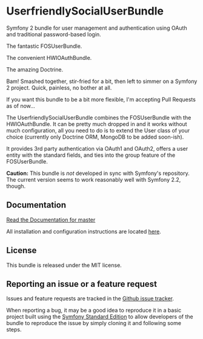 UserfriendlySocialUserBundle
============================

Symfony 2 bundle for user management and authentication using OAuth and traditional password-based login.

The fantastic FOSUserBundle.

The convenient HWIOAuthBundle.

The amazing Doctrine.

Bam! Smashed together, stir-fried for a bit, then left to simmer on a Symfony 2
project. Quick, painless, no bother at all.

If you want this bundle to be a bit more flexible, I'm accepting Pull Requests
as of now...

The UserfriendlySocialUserBundle combines the FOSUserBundle with the HWIOAuthBundle.
It can be pretty much dropped in and it works without much configuration,
all you need to do is to extend the User class of your choice (currently only
Doctrine ORM, MongoDB to be added soon-ish).

It provides 3rd party authentication via OAuth1 and OAuth2, offers a user entity
with the standard fields, and ties into the group feature of the FOSUserBundle.

**Caution:** This bundle is *not* developed in sync with Symfony's repository.
The current version seems to work reasonably well with Symfony 2.2, though.

Documentation
-------------

[Read the Documentation for master](https://github.com/userfriendly/SocialUserBundle/blob/master/Resources/doc/index.md)

All installation and configuration instructions are located
[here](https://github.com/userfriendly/SocialUserBundle/blob/master/Resources/doc/installation_and_configuration.md).

License
-------

This bundle is released under the MIT license.

Reporting an issue or a feature request
---------------------------------------

Issues and feature requests are tracked in the [Github issue tracker](https://github.com/userfriendly/SocialUserBundle/issues).

When reporting a bug, it may be a good idea to reproduce it in a basic project
built using the [Symfony Standard Edition](https://github.com/symfony/symfony-standard)
to allow developers of the bundle to reproduce the issue by simply cloning it
and following some steps.
